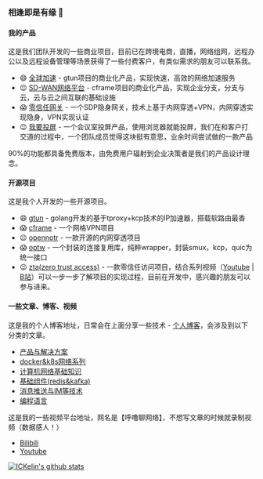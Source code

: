 ### 相逢即是有缘 👋

#### 我的产品

这是我们团队开发的一些商业项目，目前已在跨境电商，直播，网络组网，远程办公以及远程设备管理等场景获得了一些付费客户，有类似需求的朋友可以联系我。

- 😄 [全球加速](https://www.beyondnetwork.net/%e5%85%a8%e7%90%83%e5%8a%a0%e9%80%9f/) - gtun项目的商业化产品，实现快速，高效的网络加速服务
- 😉 [SD-WAN网络平台](https://www.beyondnetwork.net/sd-wan%e7%bb%84%e7%bd%91/) - cframe项目的商业化产品，实现企业分支，分支与云，云与云之间互联的基础设施
- 😱 [零信任网关](https://www.beyondnetwork.net/%e9%9b%b6%e4%bf%a1%e4%bb%bb%e7%bd%91%e5%85%b3/) - 一个SDP隐身网关，技术上基于内网穿透+VPN，内网穿透实现隐身，VPN实现认证
- 😉 [我要投屏](https://51touping.com) - 一个会议室投屏产品，使用浏览器就能投屏，我们在和客户打交道的过程中，一个团队成员觉得这块挺有意思，业余时间尝试做的一款产品
  
90%的功能都具备免费版本，由免费用户辐射到企业决策者是我们的产品设计理念。

#### 开源项目

这是我个人开发的一些开源项目。
- 😄 [gtun](https://github.com/ICKelin/gtun) - golang开发的基于tproxy+kcp技术的IP加速器，搭载软路由最香
- 😱 [cframe](https://github.com/ICKelin/cframe) - 一个网格VPN项目
- 😉 [opennotr](https://github.com/ICKelin/opennotr) - 一款开源的内网穿透项目
- 😱 [optw](https://github.com/ICKelin/optw) - 一个封装的连接复用库，纯粹wrapper，封装smux，kcp，quic为统一接口
- 😉 [zta(zero trust access)](https://github.com/ICKelin/zta) - 一款零信任访问项目，结合系列视频（[Youtube](https://www.youtube.com/playlist?list=PLp5HQrfSZFiogfdDhlXjgxoWAIwiqqtAh) | [B站](https://www.bilibili.com/video/BV1hFY7ekEiC)）可以一步一步了解项目的实现过程，目前在开发中，感兴趣的朋友可以参与进来。

#### 一些文章、博客、视频

这是我的个人博客地址，日常会在上面分享一些技术 - [个人博客](https://github.com/ICKelin/article)，会涉及到以下分类的文章。

- [产品与解决方案](https://github.com/ICKelin/article#产品与解决方案)
- [docker&k8s网络系列](https://github.com/ICKelin/article#docker&k8s网络)
- [计算机网络基础知识](https://github.com/ICKelin/article#网络基础知识)
- [基础组件(redis&kafka)](https://github.com/ICKelin/article#基础组件)
- [消息推送与IM等技术](https://github.com/ICKelin/article#消息推送与IM)
- [编程语言](https://github.com/ICKelin/article#编程语言)

这是我的一些视频平台地址，网名是【呼噜聊网络】，不想写文章的时候就录制视频（数据感人！）

- [Bilibili](https://space.bilibili.com/3537106733370194)
- [Youtube](https://www.youtube.com/@hulunet)

[![ICKelin's github stats](https://github-readme-stats.vercel.app/api?username=ICKelin&theme=nightowl)](https://github.com/ICKelin)
